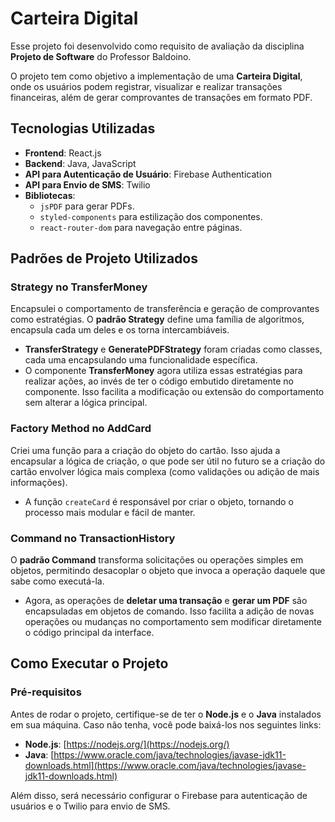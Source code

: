 # Carteira Digital

Esse projeto foi desenvolvido como requisito de avaliação da disciplina **Projeto de Software** do Professor Baldoino.

O projeto tem como objetivo a implementação de uma **Carteira Digital**, onde os usuários podem registrar, visualizar e realizar transações financeiras, além de gerar comprovantes de transações em formato PDF.

## Tecnologias Utilizadas

- **Frontend**: React.js
- **Backend**: Java, JavaScript
- **API para Autenticação de Usuário**: Firebase Authentication
- **API para Envio de SMS**: Twilio
- **Bibliotecas**:
  - `jsPDF` para gerar PDFs.
  - `styled-components` para estilização dos componentes.
  - `react-router-dom` para navegação entre páginas.

## Padrões de Projeto Utilizados

### Strategy no **TransferMoney**

Encapsulei o comportamento de transferência e geração de comprovantes como estratégias. O **padrão Strategy** define uma família de algoritmos, encapsula cada um deles e os torna intercambiáveis.

- **TransferStrategy** e **GeneratePDFStrategy** foram criadas como classes, cada uma encapsulando uma funcionalidade específica.
- O componente **TransferMoney** agora utiliza essas estratégias para realizar ações, ao invés de ter o código embutido diretamente no componente. Isso facilita a modificação ou extensão do comportamento sem alterar a lógica principal.

### Factory Method no **AddCard**

Criei uma função para a criação do objeto do cartão. Isso ajuda a encapsular a lógica de criação, o que pode ser útil no futuro se a criação do cartão envolver lógica mais complexa (como validações ou adição de mais informações).

- A função `createCard` é responsável por criar o objeto, tornando o processo mais modular e fácil de manter.

### Command no **TransactionHistory**

O **padrão Command** transforma solicitações ou operações simples em objetos, permitindo desacoplar o objeto que invoca a operação daquele que sabe como executá-la.

- Agora, as operações de **deletar uma transação** e **gerar um PDF** são encapsuladas em objetos de comando. Isso facilita a adição de novas operações ou mudanças no comportamento sem modificar diretamente o código principal da interface.

## Como Executar o Projeto

### Pré-requisitos

Antes de rodar o projeto, certifique-se de ter o **Node.js** e o **Java** instalados em sua máquina. Caso não tenha, você pode baixá-los nos seguintes links:

- **Node.js**: [https://nodejs.org/](https://nodejs.org/)
- **Java**: [https://www.oracle.com/java/technologies/javase-jdk11-downloads.html](https://www.oracle.com/java/technologies/javase-jdk11-downloads.html)

Além disso, será necessário configurar o Firebase para autenticação de usuários e o Twilio para envio de SMS.

